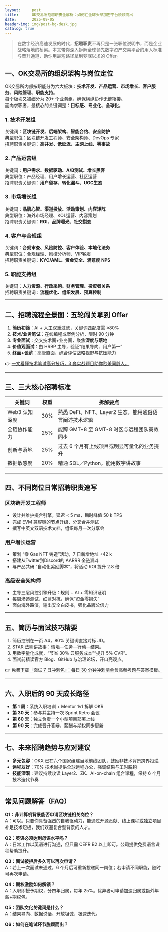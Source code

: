 ```yaml
---
layout:     post
title:      OK交易所招聘职责全解析：如何在全球头部加密平台脱颖而出
date:       2025-09-05
header-img: img/post-bg-desk.jpg
catalog: true
---
```


> 在数字经济高速发展的时代，**招聘职责**不再只是一张职位说明书，而是企业战略落地的桥梁。本文带你深入拆解全球领先数字资产交易平台的用人标准与晋升通道，助你用最短路径拿到梦寐以求的 Offer。

## 一、OK交易所的组织架构与岗位定位
OK交易所内部按职能分为六大板块：**技术开发、产品运营、市场增长、客户服务、风险管理、职能支持**。  
每个板块又被细分为 20+ 个业务组，确保横纵协作无缝衔接。  
面向求职者，最核心的关键词是：**目标感、专业化、全球化**。

### 1. 技术开发组
关键词：**区块链开发、后端架构、智能合约、安全防护**  
典型职位：区块链开发工程师、安全架构师、DevOps 专家  
招聘职责关键词：**高并发、低延迟、主网上线、零事故**

### 2. 产品运营组
关键词：**用户需求、数据驱动、A/B测试、增长黑客**  
典型职位：产品经理、用户增长运营、社区运营  
招聘职责关键词：**用户留存、转化漏斗、UGC生态**

### 3. 市场增长组
关键词：**品牌心智、渠道投放、活动策划、内容矩阵**  
典型职位：海外市场经理、KOL运营、内容策划  
招聘职责关键词：**ROI、品牌曝光、社交裂变**

### 4. 客户与合规组
关键词：**合规审查、风险防控、客户体验、本地化法务**  
典型职位：合规经理、风控分析师、VIP客服  
招聘职责关键词：**KYC/AML、资金安全、满意度 NPS**

### 5. 职能支持组
关键词：**人力资源、行政采购、财务管理、投资者关系**  
招聘职责关键词：**流程优化、组织发展、预算控制**

---

## 二、招聘流程全景图：五轮闯关拿到 Offer

1. **简历初筛**：AI + 人工双重过滤，关键词匹配度需 ≥80%  
2. **技术/业务笔试**：在线编程或案例分析，限时 90 分钟  
3. **专业面试**：交叉技术面+业务面，聚焦**深度与落地**  
4. **价值观面试**：由 HRBP 主导，验证“结果导向、用户第一”  
5. **终面+谈薪**：高管直面，综合评估战略视野与抗压能力

👉 [一文看懂技术笔试高分技巧，3 套实战题目助你秒杀同龄人。](https://okxdog.com/)

---

## 三、三大核心招聘标准
| 关键词 | 权重 | 拆解要点 |
|---|---|---|
| Web3 认知深度 | 30% | 熟悉 DeFi、NFT、Layer2 生态，能用通俗语言阐述技术逻辑 |
| 全链协作能力 | 25% | 能跨 GMT+8 至 GMT-8 时区与远程团队高效同步 |
| 创新与落地 | 25% | 过去 6 个月有上线项目或明显可量化的业务提升 |
| 数据敏感度 | 20% | 精通 SQL／Python，能用数字讲故事 |

---

## 四、不同岗位日常招聘职责速写

### 区块链开发工程师
- 设计并维护撮合引擎，延迟 < 5 ms，瞬时峰值 50 k TPS  
- 完成 EVM 兼容链的节点升级、分叉合并测试  
- 撰写中英文双语技术文档，组织每月一次分享会

### 用户增长运营
- 策划 “零 Gas NFT 铸造”活动，7 日新增地址 +42 k  
- 搭建从Twitter到Discord的 AARRR 全链漏斗  
- 与产品共研 “自动化奖励脚本”，将活动 ROI 提升 2.8 倍

### 高级安全架构师  
- 主导三层风控引擎升级：规则 + AI + 零知识证明  
- 每周渗透测试、红蓝对抗，确保“资金零损失”  
- 面向海外路演，输出安全白皮书，强化品牌公信力

---

## 五、简历与面试技巧精要

1. 简历控制在一页 A4，80% 关键词直接对标 JD。  
2. STAR 法则讲故事：情境—任务—行动—结果。  
3. 用数字量化成就，“节省 30% 云服务成本”“提升 5% CVR”。  
4. 面试前精读官方 Blog、GitHub 与治理论坛，开口亮观点。  

👉 [免费下载「面试 7 日冲刺包」：每日 30 分钟冲刺清单含高频考题与答案模板。](https://okxdog.com/)

---

## 六、入职后的 90 天成长路径
- **第 1 周**：系统入职培训 + Mentor 1v1 拆解 OKR  
- **第 30 天**：参与并主持一次 Sprint Retro 会议  
- **第 60 天**：独立负责一个小型项目部署上线  
- **第 90 天**：完成晋升答辩，薪酬与期权同步更新  

---

## 七、未来招聘趋势与应对建议
- **多元包容**：OKX 已在六个国家组建当地前线团队，鼓励非技术背景跨界投递  
- **远程友好**：70% 技术岗提供全球远程办公，强调结果与工时脱钩  
- **技能深潜**：建议持续攻读 Layer2、ZK、AI-on-chain 组合课程，保持 6 个月技术迭代节奏  

---

## 常见问题解答（FAQ）

**Q1：非计算机背景能否申请区块链相关岗位？**  
A：可以。只要你具备强烈的自我驱动力，能通过开源贡献、线上课程或独立项目补足技术短板，我们欢迎复合型背景的人才。

**Q2：英语必须达到母语水平吗？**  
A：日常工作以英语进行沟通，但只需 CEFR B2 以上即可。公司提供免费语言课程帮助提升。

**Q3：面试被拒后多久可以再次申请？**  
A：若上一次面试未通过，6 个月后可重新投递同一岗位；若申请不同职能，随时可再次申请。

**Q4：期权激励如何解锁？**  
A：入职即授予期权，分四年归属，每年 25%。优异者可申请加速归属或额外年薪+期权包。

**Q5：团队文化关键词是什么？**  
A：结果导向、数据说话、开放坦诚、极速迭代。

**Q6：如何在笔试环节脱颖而出？**